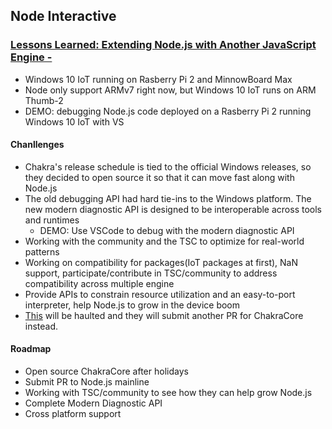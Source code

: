 ## Node Interactive

### [Lessons Learned: Extending Node.js with Another JavaScript Engine -](https://www.youtube.com/watch?v=Zbc3SwMDWf0)

* Windows 10 IoT running on Rasberry Pi 2 and MinnowBoard Max
* Node only support ARMv7 right now, but Windows 10 IoT runs on ARM Thumb-2
* DEMO: debugging Node.js code deployed on a Rasberry Pi 2 running Windows 10 IoT with VS

#### Chanllenges

* Chakra's release schedule is tied to the official Windows releases, so they decided to open source it so that it can move fast along with Node.js
* The old debugging API had hard tie-ins to the Windows platform. The new modern diagnostic API is designed to be interoperable across tools and runtimes
  * DEMO: Use VSCode to debug with the modern diagnostic API
* Working with the community and the TSC to optimize for real-world patterns
* Working on compatibility for packages(IoT packages at first), NaN support, participate/contribute in TSC/community to address compatibility across multiple engine
* Provide APIs to constrain resource utilization and an easy-to-port interpreter, help Node.js to grow in the device boom
* [This](https://github.com/Microsoft/node-v0.12/issues/13) will be haulted and  they will submit another PR for ChakraCore instead.

#### Roadmap

* Open source ChakraCore after holidays
* Submit PR to Node.js mainline
* Working with TSC/community to see how they can help grow Node.js
* Complete Modern Diagnostic API
* Cross platform support
